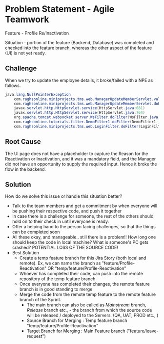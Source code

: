 # Problem Statement - Agile Teamwork

Feature - Profile Re/Inactivation

Situation - portion of the feature (Backend, Database) was completed and
checked into the feature branch, whereas the other aspect of the
feature (UI) is not yet ready.

## Challenge

When we try to update the employee details, it broke/failed with a NPE as follows.

```java
java.lang.NullPointerException
	com.raghsonline.miniprojects.tms.web.ManagerUpdateMemberServlet.validateReasonField(ManagerUpdateMemberServlet.java:351)
	com.raghsonline.miniprojects.tms.web.ManagerUpdateMemberServlet.doPost(ManagerUpdateMemberServlet.java:160)
	javax.servlet.http.HttpServlet.service(HttpServlet.java:681)
	javax.servlet.http.HttpServlet.service(HttpServlet.java:764)
	org.apache.tomcat.websocket.server.WsFilter.doFilter(WsFilter.java:53)
	com.raghsonline.tutorials.filter.DemoFilter1.doFilter(DemoFilter1.java:46)
	com.raghsonline.miniprojects.tms.web.LoginFilter.doFilter(LoginFilter.java:117)
```

## Root Cause

The UI page does not have a placeholder to capture the Reason for the Reactivation or Inactivation,
and it was a mandatory field, and the Manager did not have an opportunity to supply the required input.
Hence it broke the flow in the backend.

## Solution

How do we solve this issue or handle this situation better?


* Talk to the team members and get a commitment by when everyone will be pushing
	their respective code, and push it together
* In case there is a challenge for someone, the rest of the others should hold on
	to their check in until everyone is ready.
* Offer a helping hand to the person facing challenges, so that the things can be
	completed soon
* All these okay, and manageable.. still there is a problem!!
	How long one should keep the code in local machine? What is someone's PC gets crashed?
	POTENTIAL LOSS OF THE SOURCE CODE!
* Best Solution
	- Create a temp feature branch for this Jira Story (both local and remote). Ex, we can name the
		branch as "feature/Profile-Reactivation" OR  "temp/feature/Profile-Reactivation"
	- Whoever has completed their code, can push into the remote repository of the temp feature branch
	- Once everyone has completed their changes, the remote feature branch is in good standing to merge
	- Merge the code from the remote temp feature to the remote feature branch of the Sprint.
		 - The main branch can also be called as *Mainstream* branch, *Release* branch etc., - the branch
		 	from which the source code will be released / deployed to the Servers. (QA, UAT, PROD etc., )
		 - Source Branch for Merging : Temp feature branch "temp/feature/Profile-Reactivation"
		 - Target Branch for Merging : Main Feature branch ("feature/leave-request")
